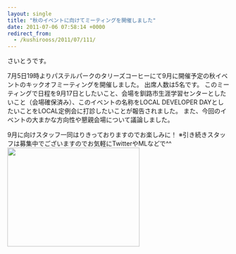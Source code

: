```yaml
---
layout: single
title: "秋のイベントに向けてミーティングを開催しました"
date: 2011-07-06 07:58:14 +0000
redirect_from:
  - /kushirooss/2011/07/111/
---
```

さいとうです。

7月5日19時よりパステルパークのタリーズコーヒーにて9月に開催予定の秋イベントのキックオフミーティングを開催しました。
出席人数は5名です。
このミーティングで日程を9月17日としたいこと、会場を釧路市生涯学習センターとしたいこと（会場確保済み）、このイベントの名称をLOCAL DEVELOPER DAYとしたいことをLOCAL定例会に打診したいことが報告されました。
また、今回のイベントの大まかな方向性や懇親会場について議論しました。

9月に向けスタッフ一同はりきっておりますのでお楽しみに！
※引き続きスタッフは募集中でございますのでお気軽にTwitterやMLなどで^^
<a href="http://blog.kushi.ro/kushirooss/files/2011/07/P1020419.jpg"><img src="http://blog.kushi.ro/kushirooss/files/2011/07/P1020419-300x225.jpg" alt="" title="P1020419" width="300" height="225" class="aligncenter size-medium wp-image-112" /></a>
